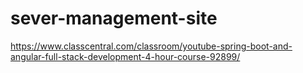 # sever-management-site
https://www.classcentral.com/classroom/youtube-spring-boot-and-angular-full-stack-development-4-hour-course-92899/
